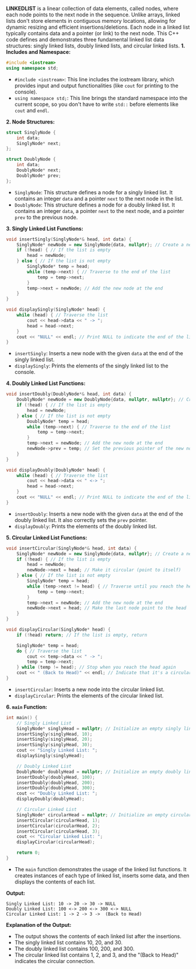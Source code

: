 **LINKEDLIST**
is a linear collection of data elements, called nodes, where each node points to the next node in the sequence.  Unlike arrays, linked lists don't store elements in contiguous memory locations, allowing for dynamic resizing and efficient insertions/deletions.  Each node in a linked list typically contains data and a pointer (or link) to the next node. This C++ code defines and demonstrates three fundamental linked list data structures: singly linked lists, doubly linked lists, and circular linked lists. 
**1. Includes and Namespace:**

```c++
#include <iostream>
using namespace std;
```

*   `#include <iostream>`: This line includes the iostream library, which provides input and output functionalities (like `cout` for printing to the console).
*   `using namespace std;`: This line brings the standard namespace into the current scope, so you don't have to write `std::` before elements like `cout` and `endl`.

**2. Node Structures:**

```c++
struct SinglyNode {
    int data;
    SinglyNode* next;
};

struct DoublyNode {
    int data;
    DoublyNode* next;
    DoublyNode* prev;
};
```

*   `SinglyNode`: This structure defines a node for a singly linked list. It contains an integer `data` and a pointer `next` to the next node in the list.
*   `DoublyNode`: This structure defines a node for a doubly linked list. It contains an integer `data`, a pointer `next` to the next node, and a pointer `prev` to the previous node.

**3. Singly Linked List Functions:**

```c++
void insertSingly(SinglyNode*& head, int data) {
    SinglyNode* newNode = new SinglyNode{data, nullptr}; // Create a new node
    if (!head) { // If the list is empty
        head = newNode;
    } else { // If the list is not empty
        SinglyNode* temp = head;
        while (temp->next) { // Traverse to the end of the list
            temp = temp->next;
        }
        temp->next = newNode; // Add the new node at the end
    }
}

void displaySingly(SinglyNode* head) {
    while (head) { // Traverse the list
        cout << head->data << " -> ";
        head = head->next;
    }
    cout << "NULL" << endl; // Print NULL to indicate the end of the list
}
```

*   `insertSingly`: Inserts a new node with the given `data` at the end of the singly linked list.
*   `displaySingly`: Prints the elements of the singly linked list to the console.

**4. Doubly Linked List Functions:**

```c++
void insertDoubly(DoublyNode*& head, int data) {
    DoublyNode* newNode = new DoublyNode{data, nullptr, nullptr}; // Create a new node
    if (!head) { // If the list is empty
        head = newNode;
    } else { // If the list is not empty
        DoublyNode* temp = head;
        while (temp->next) { // Traverse to the end of the list
            temp = temp->next;
        }
        temp->next = newNode; // Add the new node at the end
        newNode->prev = temp; // Set the previous pointer of the new node
    }
}

void displayDoubly(DoublyNode* head) {
    while (head) { // Traverse the list
        cout << head->data << " <-> ";
        head = head->next;
    }
    cout << "NULL" << endl; // Print NULL to indicate the end of the list
}
```

*   `insertDoubly`: Inserts a new node with the given `data` at the end of the doubly linked list.  It also correctly sets the `prev` pointer.
*   `displayDoubly`: Prints the elements of the doubly linked list.

**5. Circular Linked List Functions:**

```c++
void insertCircular(SinglyNode*& head, int data) {
    SinglyNode* newNode = new SinglyNode{data, nullptr}; // Create a new node
    if (!head) { // If the list is empty
        head = newNode;
        newNode->next = head; // Make it circular (point to itself)
    } else { // If the list is not empty
        SinglyNode* temp = head;
        while (temp->next != head) { // Traverse until you reach the head again
            temp = temp->next;
        }
        temp->next = newNode; // Add the new node at the end
        newNode->next = head; // Make the last node point to the head
    }
}

void displayCircular(SinglyNode* head) {
    if (!head) return; // If the list is empty, return

    SinglyNode* temp = head;
    do { // Traverse the list
        cout << temp->data << " -> ";
        temp = temp->next;
    } while (temp != head); // Stop when you reach the head again
    cout << " (Back to Head)" << endl; // Indicate that it's a circular list
}
```

*   `insertCircular`: Inserts a new node into the circular linked list.
*   `displayCircular`: Prints the elements of the circular linked list.

**6. `main` Function:**

```c++
int main() {
    // Singly Linked List
    SinglyNode* singlyHead = nullptr; // Initialize an empty singly linked list
    insertSingly(singlyHead, 10);
    insertSingly(singlyHead, 20);
    insertSingly(singlyHead, 30);
    cout << "Singly Linked List: ";
    displaySingly(singlyHead);

    // Doubly Linked List
    DoublyNode* doublyHead = nullptr; // Initialize an empty doubly linked list
    insertDoubly(doublyHead, 100);
    insertDoubly(doublyHead, 200);
    insertDoubly(doublyHead, 300);
    cout << "Doubly Linked List: ";
    displayDoubly(doublyHead);

    // Circular Linked List
    SinglyNode* circularHead = nullptr; // Initialize an empty circular linked list
    insertCircular(circularHead, 1);
    insertCircular(circularHead, 2);
    insertCircular(circularHead, 3);
    cout << "Circular Linked List: ";
    displayCircular(circularHead);

    return 0;
}
```

*   The `main` function demonstrates the usage of the linked list functions. It creates instances of each type of linked list, inserts some data, and then displays the contents of each list.

**Output:**

```
Singly Linked List: 10 -> 20 -> 30 -> NULL
Doubly Linked List: 100 <-> 200 <-> 300 <-> NULL
Circular Linked List: 1 -> 2 -> 3 ->  (Back to Head)
```

**Explanation of the Output:**

*   The output shows the contents of each linked list after the insertions.
*   The singly linked list contains 10, 20, and 30.
*   The doubly linked list contains 100, 200, and 300.
*   The circular linked list contains 1, 2, and 3, and the "(Back to Head)" indicates the circular connection.


